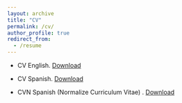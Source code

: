 ```yaml
---
layout: archive
title: "CV"
permalink: /cv/
author_profile: true
redirect_from:
  - /resume
---
```




- CV English. [Download](https://victosdur.github.io/files/CVEnglish_VictorToscanoDuran.pdf)

- CV Spanish. [Download](https://victosdur.github.io/files/CV_Spanish_VictorToscanoDuran.pdf)

- CVN Spanish (Normalize Curriculum Vitae) . [Download](https://victosdur.github.io/files/cvn.pdf)


<!-- - Need to be update CV Spanish [Download](https://victosdur.github.io/files/CV_Español_VictorToscanoDuran.pdf) -->
